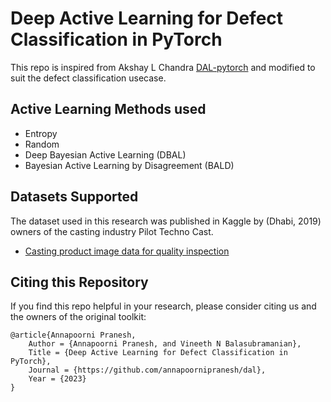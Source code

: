 # Deep Active Learning for Defect Classification in PyTorch

This repo is inspired from Akshay L Chandra [DAL-pytorch](https://github.com/acl21/deep-active-learning-pytorch) and modified to suit the defect classification usecase.  

## Active Learning Methods used
* Entropy
* Random
* Deep Bayesian Active Learning (DBAL)
* Bayesian Active Learning by Disagreement (BALD)


## Datasets Supported
The dataset used in this research was published in Kaggle by (Dhabi, 2019) owners of the casting industry Pilot Techno Cast.
* [Casting product image data for quality inspection](https://www.kaggle.com/datasets/ravirajsinh45/reallife-industrial-dataset-of-casting-product)

## Citing this Repository

If you find this repo helpful in your research, please consider citing us and the owners of the original toolkit:

```
@article{Annapoorni Pranesh,
    Author = {Annapoorni Pranesh, and Vineeth N Balasubramanian},
    Title = {Deep Active Learning for Defect Classification in PyTorch},
    Journal = {https://github.com/annapoornipranesh/dal},
    Year = {2023}
}
```